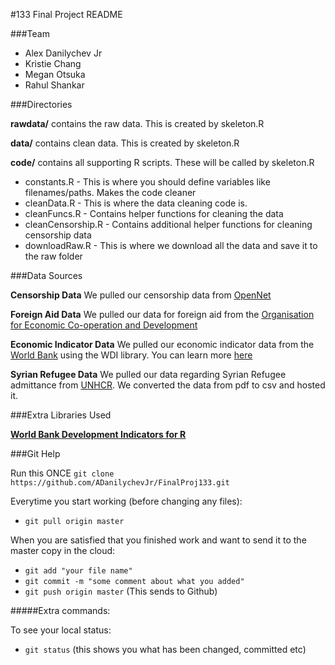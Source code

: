 #133 Final Project README

###Team

* Alex Danilychev Jr
* Kristie Chang
* Megan Otsuka
* Rahul Shankar

###Directories

**rawdata/** contains the raw data. This is created by skeleton.R

**data/** contains clean data. This is created by skeleton.R

**code/** contains all supporting R scripts. These will be called by skeleton.R
* constants.R - This is where you should define variables like filenames/paths. Makes the code cleaner
* cleanData.R - This is where the data cleaning code is. 
* cleanFuncs.R - Contains helper functions for cleaning the data
* cleanCensorship.R - Contains additional helper functions for cleaning censorship data
* downloadRaw.R - This is where we download all the data and save it to the raw folder

###Data Sources

**Censorship Data** We pulled our censorship data from [OpenNet](https://opennet.net/research/data)

**Foreign Aid Data** We pulled our data for foreign aid from the [Organisation for Economic Co-operation and Development](http://www.oecd.org/dac/stats/aid-at-a-glance.htm)

**Economic Indicator Data** We pulled our economic indicator data from the [World Bank](http://databank.worldbank.org/data/home.aspx) using the WDI library. You can learn more [here](https://github.com/vincentarelbundock/WDI)

**Syrian Refugee Data** We pulled our data regarding Syrian Refugee admittance from [UNHCR](http://data.unhcr.org/syrianrefugees/asylum.php). We converted the data from pdf to csv and hosted it. 

###Extra Libraries Used

[**World Bank Development Indicators for R**](https://github.com/vincentarelbundock/WDI)

###Git Help

Run this ONCE `git clone https://github.com/ADanilychevJr/FinalProj133.git`

Everytime you start working (before changing any files):
* `git pull origin master`

When you are satisfied that you finished work and want to send it to the master copy in the cloud:
* `git add "your file name"`
* `git commit -m "some comment about what you added" `
* `git push origin master` (This sends to Github)

#####Extra commands: 

To see your local status: 
* `git status` (this shows you what has been changed, committed etc)

